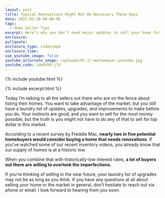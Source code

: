 ```yaml
---
layout: post
title: Typical Renovations Might Not Be Necessary These Days
date: 2022-03-30 00:00:00
tags:
  - Home Seller Tips
excerpt: Here’s why you don’t need major updates to sell your home for top dollar.
enclosure:
pullquote:
enclosure_type: video/mp4
enclosure_time:
use_youtube_image: false
youtube_alternate_image: /uploads/03-17-montemayor-youtube.jpg
youtube_code: idwkVUO-jlU
---
```

{% include youtube.html %}

{% include excerpt.html %}

Today I’m talking to all the sellers out there who are on the fence about listing their homes. You want to take advantage of the market, but you still have a laundry list of updates, upgrades, and improvements to make before you do. Your instincts are good, and you want to sell for the most money possible, but the truth is you might not have to do any of that to sell for top dollar in this market.

According to a recent survey by Freddie Mac, **nearly two in five potential homebuyers would consider buying a home that needs renovations**. If you’ve watched some of our recent inventory videos, you already know that our supply of homes is at a historic low.&nbsp;

When you combine that with historically-low interest rates, **a lot of buyers out there are willing to overlook the imperfections.**

If you’re thinking of selling in the near future, your laundry list of upgrades may not be as long as you think. If you have any questions at all about selling your home or the market in general, don’t hesitate to reach out via phone or email. I look forward to hearing from you soon.
